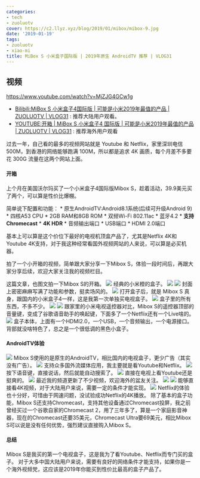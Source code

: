 ```yaml
---
categories:
- tech
- zuoluotv
cover: https://c2.llyz.xyz/blog/2019/01/mibox/mibox-9.jpg
date: '2019-01-19'
tags:
- zuoluotv
- xiao-mi
title: MiBox S 小米盒子国际版 | 2019年原生 AndroidTV 推荐 | VLOG31
---
```


## 视频

https://www.youtube.com/watch?v=MjZJG4GCw1g

- [Bilibili:MiBox S 小米盒子4国际版 | 可能是小米2019年最值的产品 | ZUOLUOTV | VLOG31](https://www.bilibili.com/video/av41145254) : 推荐大陆用户观看。
- [YOUTUBE:开箱 | MiBox S 小米盒子4 国际版 | 可能是小米2019年最值的产品 | ZUOLUOTV | VLOG31](https://www.youtube.com/watch?v=MjZJG4GCw1g&t=249s) : 推荐海外用户观看

过去一年，自己看的最多的视频网站就是 Youtube 和 Netflix，家里深圳电信 500M，到香港的网络能够跑满 100M，所以都是追求 4K 画质，每个月差不多要花 300G 流量在这两个网站上面。

#### 开箱

上个月在美国沃尔玛买了一个小米盒子4国际版Mibox S，趁着活动，39.9美元买了两个，可以算是性价比爆棚。

简单说下配置和功能： \* 原生AndroidTV:Android8.1系统(后续可升级Android 9) \* 四核A53 CPU \* 2GB RAM和8GB ROM \* 双频Wi-Fi 802.11ac \* 蓝牙4.2 \* **支持Chromecast** \* **4K HDR** \* 音频输出端口 \* USB端口 \* HDMI 2.0端口

基本上可以算是这个价位下最好的电视机顶盒产品了，尤其是Netflix 4K和Youtube 4K支持，对于我这种经常看国外视频网站的人来说，可以算是必买机器。

拍了一个小开箱的视频，简单跟大家分享一下Mibox S，体验一段时间后，再跟大家分享后续，欢迎大家关注我的视频栏目。

这篇文章，也图文拍一下Mibox S的开箱。 ![](https://c2.llyz.xyz/blog/2019/01/mibox/mibox-1.jpg) 经典的小米橙的盒子。 ![](https://c2.llyz.xyz/blog/2019/01/mibox/mibox-2.jpg) ![](https://c2.llyz.xyz/blog/2019/01/mibox/mibox-3.jpg) 封面上密密麻麻写满了功能和参数，挺卖场风的。 ![](https://c2.llyz.xyz/blog/2019/01/mibox/mibox-4.jpg) 打开盒子后，就是 Mibox S 真身，跟国内的小米盒子4一样，这是我第一次单独买电视盒子。 ![](https://c2.llyz.xyz/blog/2019/01/mibox/mibox-5.jpg) 盒子里的所有东西，不多不少。 ![](https://c2.llyz.xyz/blog/2019/01/mibox/mibox-7.jpg) ![](https://c2.llyz.xyz/blog/2019/01/mibox/mibox-13.jpg) 跟家里的小米电视遥控器对比，Mibox S的遥控器顶部的音量键，变成了谷歌语音助手的唤起键，下面多了一个Netflix还有一个Live啥的。 ![](https://c2.llyz.xyz/blog/2019/01/mibox/mibox-9.jpg) 盒子本体，上面有一个HDMI2.0，一个USB，一个音频输出，一个电源接口。背部就没啥特色了，总之是一个很低调的黑色小盒子。

#### AndroidTV体验

![](https://c2.llyz.xyz/blog/2019/01/mibox/s-2.jpg) Mibox S使用的是原生的AndroidTV，相比国内的电视盒子，更少广告（其实没有广告）。 ![](https://c2.llyz.xyz/blog/2019/01/mibox/s-3.jpg) 支持众多国外流媒体应用，我主要就是看Youtube和Netflix。 ![](https://c2.llyz.xyz/blog/2019/01/mibox/s-7.jpg) 按下语音键，直接说话，然后就能自动搜索了。 ![](https://c2.llyz.xyz/blog/2019/01/mibox/s-1.jpg) 直接在电视上看Youtube还是挺爽的。 ![](https://c2.llyz.xyz/blog/2019/01/mibox/s-8.jpg) 最近我的频道更新了不少视频，欢迎海外的盆友关注。 ![](https://c2.llyz.xyz/blog/2019/01/mibox/s-9.jpg) ![](https://c2.llyz.xyz/blog/2019/01/mibox/s-10.jpg) 能够直接看4K视频，对于大陆用户来说，需要一定的条件才能实现。 ![](https://c2.llyz.xyz/blog/2019/01/mibox/s-11.jpg) Netflix的体验也十分好，可惜由于网速问题，没试验成功Netflix的4K播放。 除了基本的盒子功能，Mibox S还支持Chromecast，支持其他设备通过Chromecast投屏，我之前曾经买过一个谷歌自家的Chromecast 2，用了三年多了，算是一个家庭影音神器，现在的Chromecast还要35美元，Chromecast Ultra要69美元，相比Mibox S可以说是没有任何优势，强烈建议直接购入Mibox S。

#### 总结

Mibox S是我买的第一个电视盒子，这是我为了看Youtube、Netflix而专门买的盒子。 对于大多中国大陆用户来说，需要有良好的网络条件才能支持，如果你是一个海外视频党，这应该是2019年你能买到性价比最高的盒子产品了。

